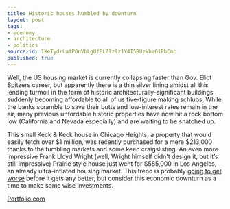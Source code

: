 ```yaml
---
title: Historic houses humbled by downturn
layout: post
tags:
- economy
- architecture
- politics
source-id: 1XeTydrLafP0nVbLgUfPLZlzlz1Y4I5RUzVbaG1PbCmc
published: true
---
```

Well, the US housing market is currently collapsing faster than Gov. Eliot Spitzers career, but apparently there is a thin silver lining amidst all this lending turmoil in the form of historic architecturally-significant buildings suddenly becoming affordable to all of us five-figure making schlubs. While the banks scramble to save their butts and low-interest rates remain in the air, many previous unfordable historic properties have now hit a rock bottom low (California and Nevada especially) and are waiting to be snatched up.

This small Keck & Keck house in Chicago Heights, a property that would easily fetch over $1 million, was recently purchased for a mere $213,000 thanks to the tumbling markets and some keen craigslisting. An even more impressive Frank Lloyd Wright (well, Wright himself didn't design it, but it’s still impressive) Prairie style house just went for $585,000 in Los Angeles, an already ultra-inflated housing market. This trend is probably [going to get worse](http://www.businessweek.com/common_ssi/map_of_misery.htm) before it gets any better, but consider this economic downturn as a time to make some wise investments.

[Portfolio.com](http://www.portfolio.com/culture-lifestyle/goods/real-estate/2007/10/19/Inexpensive-Architecture)

